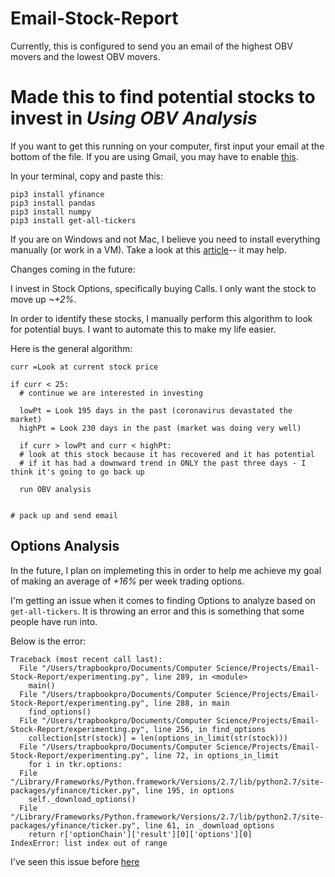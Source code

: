 # Email-Stock-Report

Currently, this is configured to send you an email of the highest OBV movers and the lowest OBV movers. 

# Made this to find potential stocks to invest in *Using OBV Analysis*

If you want to get this running on your computer, first input your email at the bottom of the file. If you are using Gmail, you may have to enable [this](https://myaccount.google.com/lesssecureapps?pli=1).

In your terminal, copy and paste this:

```out
pip3 install yfinance
pip3 install pandas
pip3 install numpy
pip3 install get-all-tickers
```

If you are on Windows and not Mac, I believe you need to install everything manually (or work in a VM). Take a look at this [article](https://medium.com/automated-trading/a-guide-to-automating-your-stock-analysis-with-python-4b6929e54201)-- it may help. 



Changes coming in the future:

I invest in Stock Options, specifically buying Calls. I only want the stock to move up *~+2%*.

In order to identify these stocks, I manually perform this algorithm to look for potential buys. I want to automate this to make my life easier. 

Here is the general algorithm:

```out
curr =Look at current stock price

if curr < 25: 
  # continue we are interested in investing
  
  lowPt = Look 195 days in the past (coronavirus devastated the market)
  highPt = Look 230 days in the past (market was doing very well)

  if curr > lowPt and curr < highPt:
  # look at this stock because it has recovered and it has potential
  # if it has had a downward trend in ONLY the past three days - I think it's going to go back up

  run OBV analysis


# pack up and send email
```
## Options Analysis

In the future, I plan on implemeting this in order to help me achieve my goal of making an average of *+16%* per week trading options. 

I'm getting an issue when it comes to finding Options to analyze based on ```get-all-tickers```. It is throwing an error and this is something that some people have run into. 

Below is the error:

```out
Traceback (most recent call last):
  File "/Users/trapbookpro/Documents/Computer Science/Projects/Email-Stock-Report/experimenting.py", line 289, in <module>
    main()
  File "/Users/trapbookpro/Documents/Computer Science/Projects/Email-Stock-Report/experimenting.py", line 288, in main
    find_options()
  File "/Users/trapbookpro/Documents/Computer Science/Projects/Email-Stock-Report/experimenting.py", line 256, in find_options
    collection[str(stock)] = len(options_in_limit(str(stock)))
  File "/Users/trapbookpro/Documents/Computer Science/Projects/Email-Stock-Report/experimenting.py", line 72, in options_in_limit
    for i in tkr.options:
  File "/Library/Frameworks/Python.framework/Versions/2.7/lib/python2.7/site-packages/yfinance/ticker.py", line 195, in options
    self._download_options()
  File "/Library/Frameworks/Python.framework/Versions/2.7/lib/python2.7/site-packages/yfinance/ticker.py", line 61, in _download_options
    return r['optionChain']['result'][0]['options'][0]
IndexError: list index out of range
```
I've seen this issue before [here](https://aroussi.com/post/download-options-data)
